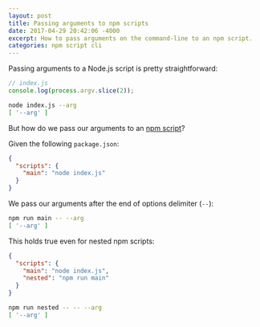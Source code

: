 ```yaml
---
layout: post
title: Passing arguments to npm scripts
date: 2017-04-29 20:42:06 -4000
excerpt: How to pass arguments on the command-line to an npm script.
categories: npm script cli
---
```


Passing arguments to a Node.js script is pretty straightforward:

```js
// index.js
console.log(process.argv.slice(2));
```

```sh
node index.js --arg
[ '--arg' ]
```

But how do we pass our arguments to an [npm script](https://docs.npmjs.com/cli/commands/npm-run)?

Given the following `package.json`:

```json
{
  "scripts": {
    "main": "node index.js"
  }
}
```

We pass our arguments after the end of options delimiter (`--`):

```sh
npm run main -- --arg
[ '--arg' ]
```

This holds true even for nested npm scripts:

```json
{
  "scripts": {
    "main": "node index.js",
    "nested": "npm run main"
  }
}
```

```sh
npm run nested -- -- --arg
[ '--arg' ]
```
